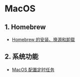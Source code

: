 # MacOS

## 1. Homebrew

- [Homebrew 的安装、换源和卸载](./Homebrew的安装、换源和卸载.md)

## 2. 系统功能

- [MacOS 配置定时任务](./MacOS%20配置定时任务.md)
